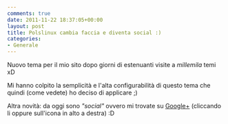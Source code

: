 ```yaml
---
comments: true
date: 2011-11-22 18:37:05+00:00
layout: post
title: Polslinux cambia faccia e diventa social :)
categories:
- Generale
---
```


Nuovo tema per il mio sito dopo giorni di estenuanti visite a _millemila_ temi xD

Mi hanno colpito la semplicità e l'alta configurabilità di questo tema che quindi (come vedete) ho deciso di applicare ;)

Altra novità: da oggi sono _"social"_ ovvero mi trovate su [Google+](https://plus.google.com/117036664643911819123/posts) (cliccando li oppure sull'icona in alto a destra) :D


